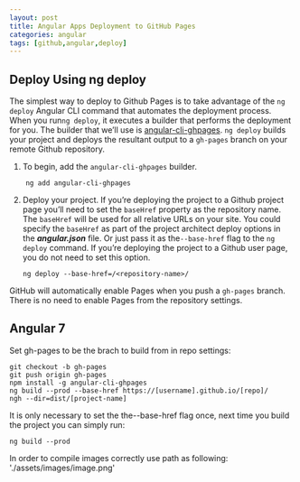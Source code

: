 ```yaml
---
layout: post
title: Angular Apps Deployment to GitHub Pages 
categories: angular
tags: [github,angular,deploy]
---
```



## Deploy Using ng deploy

The simplest way to deploy to Github Pages is to take advantage of the  `ng deploy`  Angular CLI command that automates the deployment process. When you run`ng deploy`, it executes a builder that performs the deployment for you. The builder that we’ll use is  [angular-cli-ghpages](https://npmjs.org/package/angular-cli-ghpages).  `ng deploy`  builds your project and deploys the resultant output to a  `gh-pages`  branch on your remote Github repository.

1.  To begin, add the  `angular-cli-ghpages`  builder.
```
    ng add angular-cli-ghpages
```
2. Deploy your project. If you’re deploying the project to a Github project page you’ll need to set the  `baseHref`  property as the repository name. The  `baseHref`  will be used for all relative URLs on your site. You could specify the  `baseHref`  as part of the project architect deploy options in the  **_angular.json_**  file. Or just pass it as the`--base-href`  flag to the  `ng deploy`  command. If you’re deploying the project to a Github user page, you do not need to set this option.
    ```
    ng deploy --base-href=/<repository-name>/
    ```
GitHub will automatically enable Pages when you push a  `gh-pages`  branch. There is no need to enable Pages from the repository settings.

## Angular 7
Set gh-pages to be the brach to build from in repo settings:
  ```
  git checkout -b gh-pages
  git push origin gh-pages
  npm install -g angular-cli-ghpages
  ng build --prod --base-href https://[username].github.io/[repo]/
  ngh --dir=dist/[project-name]
  ```
It is only necessary to set the the--base-href flag once, next time you build the project you can simply run:
  ```
  ng build --prod
  
  ```
In order to compile images correctly use path as following:
'./assets/images/image.png'